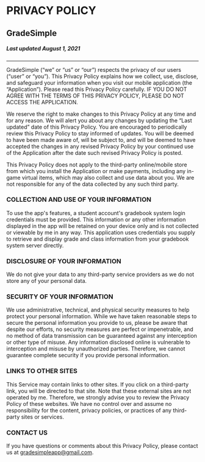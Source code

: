 # PRIVACY POLICY

## GradeSimple
##### Last updated August 1, 2021
---

GradeSimple (“we” or “us” or “our”) respects the privacy of our users (“user” or “you”). This Privacy Policy explains how we collect, use, disclose, and safeguard your information when you visit our mobile application (the “Application”).   Please read this Privacy Policy carefully.  IF YOU DO NOT AGREE WITH THE TERMS OF THIS PRIVACY POLICY, PLEASE DO NOT ACCESS THE APPLICATION. 

We reserve the right to make changes to this Privacy Policy at any time and for any reason.  We will alert you about any changes by updating the “Last updated” date of this Privacy Policy.  You are encouraged to periodically review this Privacy Policy to stay informed of updates. You will be deemed to have been made aware of, will be subject to, and will be deemed to have accepted the changes in any revised Privacy Policy by your continued use of the Application after the date such revised Privacy Policy is posted.  

This Privacy Policy does not apply to the third-party online/mobile store from which you install the Application or make payments, including any in-game virtual items, which may also collect and use data about you.  We are not responsible for any of the data collected by any such third party. 

### **COLLECTION AND USE OF YOUR INFORMATION**
To use the app's features, a student account's gradebook system login credentials must be provided. This information or any other information displayed in the app will be retained on your device only and is not collected or viewable by me in any way. This application uses credentials you supply to retrieve and display grade and class information from your gradebook system server directly. 

### **DISCLOSURE OF YOUR INFORMATION**
We do not give your data to any third-party service providers as we do not store any of your personal data.

### **SECURITY OF YOUR INFORMATION**
We use administrative, technical, and physical security measures to help protect your personal information.  While we have taken reasonable steps to secure the personal information you provide to us, please be aware that despite our efforts, no security measures are perfect or impenetrable, and no method of data transmission can be guaranteed against any interception or other type of misuse.  Any information disclosed online is vulnerable to interception and misuse by unauthorized parties.  Therefore, we cannot guarantee complete security if you provide personal information.
 
### **LINKS TO OTHER SITES**
This Service may contain links to other sites. If you click on a third-party link, you will be directed to that site. Note that these external sites are not operated by me. Therefore, we strongly advise you to review the Privacy Policy of these websites. We have no control over and assume no responsibility for the content, privacy policies, or practices of any third-party sites or services.

### **CONTACT US**
If you have questions or comments about this Privacy Policy, please contact us at gradesimpleapp@gmail.com.
